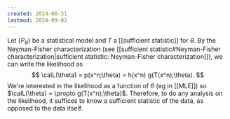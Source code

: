 ```yaml
---
created: 2024-08-31
lastmod: 2024-09-02
---
```


Let $\{P_\theta\}$ be a statistical model and $T$ a [[sufficient statistic]] for $\theta$. By the Neyman-Fisher characterization (see [[sufficient statistic#Neyman-Fisher characterization|sufficient statistic: Neyman-Fisher characterization]]), we can write the likelihood as 
$$
\calL(\theta) = p(x^n;\theta) = h(x^n) g(T(x^n);\theta).
$$
We're interested in the likelihood as a function of $\theta$ (eg in [[MLE]]) so $\calL(\theta) = \propto g(T(x^n);\theta)$. Therefore, to do any analysis on the likelihood, it suffices to know a sufficient statistic of the data, as opposed to the data itself. 
